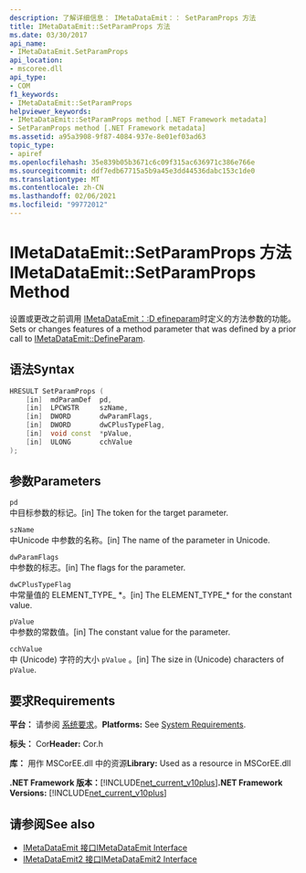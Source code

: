 ```yaml
---
description: 了解详细信息： IMetaDataEmit：： SetParamProps 方法
title: IMetaDataEmit::SetParamProps 方法
ms.date: 03/30/2017
api_name:
- IMetaDataEmit.SetParamProps
api_location:
- mscoree.dll
api_type:
- COM
f1_keywords:
- IMetaDataEmit::SetParamProps
helpviewer_keywords:
- IMetaDataEmit::SetParamProps method [.NET Framework metadata]
- SetParamProps method [.NET Framework metadata]
ms.assetid: a95a3908-9f87-4084-937e-8e01ef03ad63
topic_type:
- apiref
ms.openlocfilehash: 35e839b05b3671c6c09f315ac636971c386e766e
ms.sourcegitcommit: ddf7edb67715a5b9a45e3dd44536dabc153c1de0
ms.translationtype: MT
ms.contentlocale: zh-CN
ms.lasthandoff: 02/06/2021
ms.locfileid: "99772012"
---
```

# <a name="imetadataemitsetparamprops-method"></a><span data-ttu-id="33172-103">IMetaDataEmit::SetParamProps 方法</span><span class="sxs-lookup"><span data-stu-id="33172-103">IMetaDataEmit::SetParamProps Method</span></span>

<span data-ttu-id="33172-104">设置或更改之前调用 [IMetaDataEmit：:D efineparam](imetadataemit-defineparam-method.md)时定义的方法参数的功能。</span><span class="sxs-lookup"><span data-stu-id="33172-104">Sets or changes features of a method parameter that was defined by a prior call to [IMetaDataEmit::DefineParam](imetadataemit-defineparam-method.md).</span></span>  
  
## <a name="syntax"></a><span data-ttu-id="33172-105">语法</span><span class="sxs-lookup"><span data-stu-id="33172-105">Syntax</span></span>  
  
```cpp  
HRESULT SetParamProps (
    [in]  mdParamDef  pd,
    [in]  LPCWSTR     szName,
    [in]  DWORD       dwParamFlags,
    [in]  DWORD       dwCPlusTypeFlag,
    [in]  void const  *pValue,
    [in]  ULONG       cchValue
);  
```  
  
## <a name="parameters"></a><span data-ttu-id="33172-106">参数</span><span class="sxs-lookup"><span data-stu-id="33172-106">Parameters</span></span>  

 `pd`  
 <span data-ttu-id="33172-107">中目标参数的标记。</span><span class="sxs-lookup"><span data-stu-id="33172-107">[in] The token for the target parameter.</span></span>  
  
 `szName`  
 <span data-ttu-id="33172-108">中Unicode 中参数的名称。</span><span class="sxs-lookup"><span data-stu-id="33172-108">[in] The name of the parameter in Unicode.</span></span>  
  
 `dwParamFlags`  
 <span data-ttu-id="33172-109">中参数的标志。</span><span class="sxs-lookup"><span data-stu-id="33172-109">[in] The flags for the parameter.</span></span>  
  
 `dwCPlusTypeFlag`  
 <span data-ttu-id="33172-110">中常量值的 ELEMENT_TYPE_ \*。</span><span class="sxs-lookup"><span data-stu-id="33172-110">[in] The ELEMENT_TYPE_\* for the constant value.</span></span>  
  
 `pValue`  
 <span data-ttu-id="33172-111">中参数的常数值。</span><span class="sxs-lookup"><span data-stu-id="33172-111">[in] The constant value for the parameter.</span></span>  
  
 `cchValue`  
 <span data-ttu-id="33172-112">中 (Unicode) 字符的大小 `pValue` 。</span><span class="sxs-lookup"><span data-stu-id="33172-112">[in] The size in (Unicode) characters of `pValue`.</span></span>  
  
## <a name="requirements"></a><span data-ttu-id="33172-113">要求</span><span class="sxs-lookup"><span data-stu-id="33172-113">Requirements</span></span>  

 <span data-ttu-id="33172-114">**平台：** 请参阅 [系统要求](../../get-started/system-requirements.md)。</span><span class="sxs-lookup"><span data-stu-id="33172-114">**Platforms:** See [System Requirements](../../get-started/system-requirements.md).</span></span>  
  
 <span data-ttu-id="33172-115">**标头：** Cor</span><span class="sxs-lookup"><span data-stu-id="33172-115">**Header:** Cor.h</span></span>  
  
 <span data-ttu-id="33172-116">**库：** 用作 MSCorEE.dll 中的资源</span><span class="sxs-lookup"><span data-stu-id="33172-116">**Library:** Used as a resource in MSCorEE.dll</span></span>  
  
 <span data-ttu-id="33172-117">**.NET Framework 版本：**[!INCLUDE[net_current_v10plus](../../../../includes/net-current-v10plus-md.md)]</span><span class="sxs-lookup"><span data-stu-id="33172-117">**.NET Framework Versions:** [!INCLUDE[net_current_v10plus](../../../../includes/net-current-v10plus-md.md)]</span></span>  
  
## <a name="see-also"></a><span data-ttu-id="33172-118">请参阅</span><span class="sxs-lookup"><span data-stu-id="33172-118">See also</span></span>

- [<span data-ttu-id="33172-119">IMetaDataEmit 接口</span><span class="sxs-lookup"><span data-stu-id="33172-119">IMetaDataEmit Interface</span></span>](imetadataemit-interface.md)
- [<span data-ttu-id="33172-120">IMetaDataEmit2 接口</span><span class="sxs-lookup"><span data-stu-id="33172-120">IMetaDataEmit2 Interface</span></span>](imetadataemit2-interface.md)
